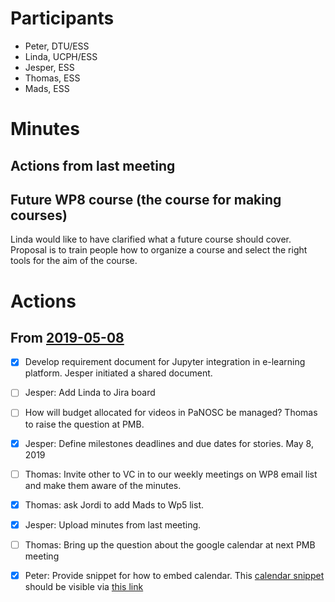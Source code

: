 # Participants

* Peter, DTU/ESS
* Linda, UCPH/ESS
* Jesper, ESS
* Thomas, ESS
* Mads, ESS

# Minutes

## Actions from last meeting


## Future WP8 course (the course for making courses)

Linda would like to have clarified what a future course should cover. Proposal is to train people how to organize a course and 
select the right tools for the aim of the course.



# Actions
## From [2019-05-08](https://github.com/panosc-eu/panosc/blob/master/Work%20Packages/WP8%20User%20Training/MeetingMinutes/2019-05-08_ESS_Weekly.md)

- [X] Develop requirement document for Jupyter integration in e-learning platform. Jesper initiated a shared document.
- [ ] Jesper: Add Linda to Jira board
- [ ] How will budget allocated for videos in PaNOSC be managed? Thomas to raise the question at PMB.    
- [x] Jesper: Define milestones deadlines and due dates for stories. May 8, 2019
- [ ] Thomas: Invite other to VC in to our weekly meetings on WP8 email list and make them aware of the minutes.
- [x] Thomas: ask Jordi to add Mads to Wp5 list.
- [x] Jesper: Upload minutes from last meeting.
- [ ] Thomas: Bring up the question about the google calendar at next PMB meeting
- [x] Peter: Provide snippet for how to embed calendar.
        This [calendar snippet](snippets/PaNOSC-Calendar.html) should be visible via [this link](http://htmlpreview.github.io/?https://github.com/panosc-eu/panosc/blob/master/Work%20Packages/WP8%20User%20Training/MeetingMinutes/snippets/PaNOSC-Calendar.html)



